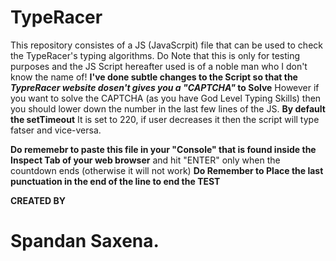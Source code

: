 # TypeRacer

This repository consistes of a JS (JavaScrpit) file that can be used to check the TypeRacer's typing algorithms.
Do Note that this is only for testing purposes and the JS Script hereafter used is of a noble man who I don't know the name of!
**I've done subtle changes to the Script so that the _TypreRacer website dosen't gives you a "CAPTCHA"_ to Solve**
However if you want to solve the CAPTCHA (as you have God Level Typing Skills) then you should lower down the number in the last few lines of the JS.
**By default the setTimeout**
It is set to 220, if user decreases it then the script will type fatser and vice-versa.

__Do rememebr to paste this file in your "Console" that is found inside the Inspect Tab of your web browser__
and hit "ENTER" only when the countdown ends (otherwise it will not work)
**Do Remember to Place the last punctuation in the end of the line to end the TEST**


**CREATED BY**
# Spandan Saxena.